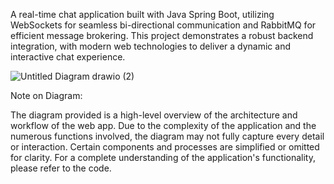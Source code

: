 A real-time chat application built with Java Spring Boot, 
utilizing WebSockets for seamless bi-directional communication and RabbitMQ for efficient message brokering. 
This project demonstrates a robust backend integration, 
with modern web technologies to deliver a dynamic and interactive chat experience.

![Untitled Diagram drawio (2)](https://github.com/user-attachments/assets/656ae530-b3b0-448a-b883-918ebb11fa6f)


Note on Diagram:

The diagram provided is a high-level overview of the architecture and workflow of the web app. Due to the complexity of the application and the numerous functions involved, the diagram may not fully capture every detail or interaction. Certain components and processes are simplified or omitted for clarity. For a complete understanding of the application's functionality, please refer to the code.
